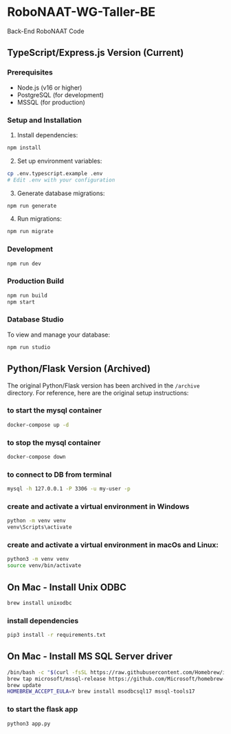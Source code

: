 # RoboNAAT-WG-Taller-BE
Back-End RoboNAAT Code

## TypeScript/Express.js Version (Current)

### Prerequisites
- Node.js (v16 or higher)
- PostgreSQL (for development)
- MSSQL (for production)

### Setup and Installation

1. Install dependencies:
```bash
npm install
```

2. Set up environment variables:
```bash
cp .env.typescript.example .env
# Edit .env with your configuration
```

3. Generate database migrations:
```bash
npm run generate
```

4. Run migrations:
```bash
npm run migrate
```

### Development
```bash
npm run dev
```

### Production Build
```bash
npm run build
npm start
```

### Database Studio
To view and manage your database:
```bash
npm run studio
```

## Python/Flask Version (Archived)

The original Python/Flask version has been archived in the `/archive` directory. For reference, here are the original setup instructions:

### to start the mysql container
```bash
docker-compose up -d
```

### to stop the mysql container
```bash
docker-compose down
```

### to connect to DB from terminal
```bash
mysql -h 127.0.0.1 -P 3306 -u my-user -p
```

### create and activate a virtual environment in Windows

```bash
python -m venv venv
venv\Scripts\activate
```

### create and activate a virtual environment in macOs and Linux:
```bash
python3 -m venv venv
source venv/bin/activate
```
## On Mac - Install Unix ODBC
```bash
brew install unixodbc
```

### install dependencies
```bash
pip3 install -r requirements.txt
```

## On Mac - Install MS SQL Server driver
```bash
/bin/bash -c "$(curl -fsSL https://raw.githubusercontent.com/Homebrew/install/master/install.sh)"
brew tap microsoft/mssql-release https://github.com/Microsoft/homebrew-mssql-release
brew update
HOMEBREW_ACCEPT_EULA=Y brew install msodbcsql17 mssql-tools17
```



### to start the flask app
```bash
python3 app.py
```
